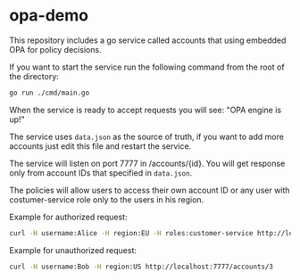 # opa-demo

This repository includes a go service called accounts that using embedded OPA for policy decisions.

If you want to start the service run the following command from the root of the directory:
```bash
go run ./cmd/main.go
```

When the service is ready to accept requests you will see: "OPA engine is up!"

The service uses `data.json` as the source of truth, if you want to add more accounts just edit this file and restart the service.

The service will listen on port 7777 in /accounts/{id}. You will get response only from account IDs that specified in `data.json`.

The policies will allow users to access their own account ID or any user with costumer-service role only to the users in his region.

Example for authorized request:
```bash
curl -H username:Alice -H region:EU -H roles:customer-service http://localhost:7777/accounts/2
```

Example for unauthorized request:
```bash
curl -H username:Bob -H region:US http://localhost:7777/accounts/3
```
